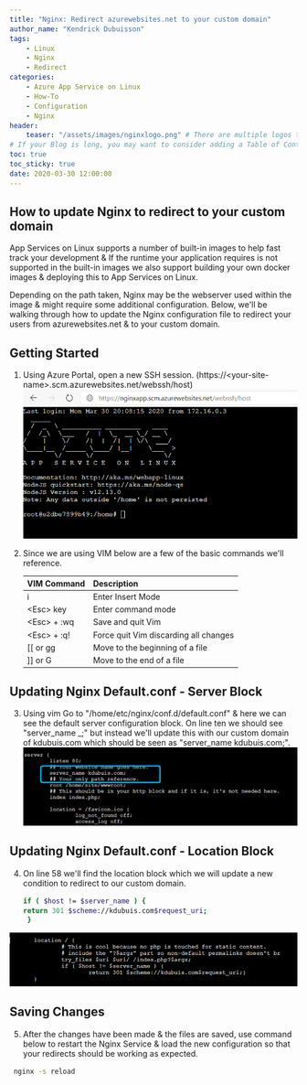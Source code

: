 ```yaml
---
title: "Nginx: Redirect azurewebsites.net to your custom domain"
author_name: "Kendrick Dubuisson"
tags:
    - Linux
    - Nginx
    - Redirect
categories:
    - Azure App Service on Linux
    - How-To
    - Configuration
    - Nginx
header:
    teaser: "/assets/images/nginxlogo.png" # There are multiple logos that can be used in "/assets/images" if you choose to add one.
# If your Blog is long, you may want to consider adding a Table of Contents by adding the following two settings.
toc: true
toc_sticky: true
date: 2020-03-30 12:00:00
---
```


## How to update Nginx to redirect to your custom domain

App Services on Linux supports a number of built-in images to help fast track your development & If the runtime your application requires is not supported in the built-in images we also support building your own docker images & deploying this to App Services on Linux.

Depending on the path taken, Nginx may be the webserver used within the image & might require some additional configuration. Below, we'll be walking through how to update the Nginx configuration file to redirect your users from azurewebsites.net & to your custom domain.

## Getting Started 
   1. Using Azure Portal, open a new SSH session. (https://\<your-site-name\>.scm.azurewebsites.net/webssh/host)
   ![Azure Portal - App Service SSH"](/media/2020/03/nginxdomain3.png)
   
   2. Since we are using VIM below are a few of the basic commands we'll reference.
 
        | VIM Command | Description |
        |----|----|
        |i|Enter Insert Mode|
        |\<Esc\> key |Enter command mode|
        |\<Esc\> + :wq|Save and quit Vim|
        |\<Esc\> + :q!|Force quit Vim discarding all changes|
        |[[ or gg|Move to the beginning of a file|
        |]] or G|Move to the end of a file|

 
## Updating Nginx Default.conf - Server Block 
 
   3. Using vim Go to "/home/etc/nginx/conf.d/default.conf" & here we can see the default server configuration block. 
   On line ten we should see "server_name _;" but instead we'll update this with our custom domain of kdubuis.com which should be seen as "server_name kdubuis.com;".
   ![Nginx server block using new custom domain of "kdubuis.com"](/media/2020/03/nginxdomain1.png)


## Updating Nginx Default.conf - Location Block

   4. On line 58 we'll find the location block which we will update a new condition to redirect to our custom domain.
        
        ```bash
        if ( $host != $server_name ) {
        return 301 $scheme://kdubuis.com$request_uri;
         }
        ```
   ![Nginx location block with redirect logic](/media/2020/03/nginxdomain2.png)

## Saving Changes
   
   5. After the changes have been made & the files are saved, use command below to restart the Nginx Service & load the new configuration so that your redirects should be working as expected. 
    
   ```bash
    nginx -s reload
   ```
